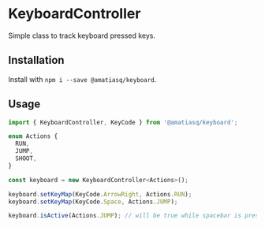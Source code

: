 # KeyboardController

Simple class to track keyboard pressed keys.

## Installation

Install with `npm i --save @amatiasq/keyboard`.

## Usage

```js
import { KeyboardController, KeyCode } from '@amatiasq/keyboard';

enum Actions {
  RUN,
  JUMP,
  SHOOT,
}

const keyboard = new KeyboardController<Actions>();

keyboard.setKeyMap(KeyCode.ArrowRight, Actions.RUN);
keyboard.setKeyMap(KeyCode.Space, Actions.JUMP);

keyboard.isActive(Actions.JUMP); // will be true while spacebar is pressed
```
